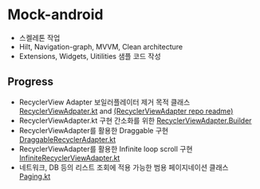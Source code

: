 # Mock-android
- 스켈레톤 작업
- Hilt, Navigation-graph, MVVM, Clean architecture
- Extensions, Widgets, Uitilities 샘플 코드 작성

## Progress
- RecyclerView Adapter 보일러플레이터 제거 목적 클래스 [RecyclerViewAdpater.kt](https://github.com/ikmuwn/Mock-android/blob/master/app/src/main/java/kim/uno/mock/util/recyclerview/RecyclerViewAdapter.kt) and [(RecyclerViewAdapter repo readme)](https://github.com/ikmuwn/RecyclerViewAdatper/edit/main/README.md)
- RecyclerViewAdapter.kt 구현 간소화를 위한 [RecyclerViewAdapter.Builder](https://github.com/ikmuwn/Mock-android/blob/2ce9a1f7db5964725301614ec3f2d64b632bb96e/app/src/main/java/kim/uno/mock/util/recyclerview/RecyclerViewAdapter.kt#L310)
- RecyclerViewAdapter를 활용한 Draggable 구현 [DraggableRecyclerAdapter.kt](https://github.com/ikmuwn/Mock-android/blob/master/app/src/main/java/kim/uno/mock/util/recyclerview/DraggableRecyclerAdapter.kt)
- RecyclerViewAdapter를 활용한 Infinite loop scroll 구현 [InfiniteRecyclerViewAdapter.kt](https://github.com/ikmuwn/Mock-android/blob/master/app/src/main/java/kim/uno/mock/util/recyclerview/InfiniteRecyclerViewAdapter.kt)
- 네트워크, DB 등의 리스트 조회에 적용 가능한 범용 페이지네이션 클래스 [Paging.kt](https://github.com/ikmuwn/Mock-android/blob/master/app/src/main/java/kim/uno/mock/util/Paging.kt)
